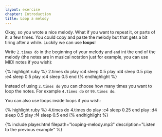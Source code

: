 ```yaml
---
layout: exercise
chapter: Introduction
title: Loop a melody
---
```


Okay, so you wrote a nice melody. What if you want to repeat it, or parts of it, a few times. You could copy and paste the melody but that gets a bit tiring after a while. Luckily we can use **loops**!

Write `2.times do` in the beginning of your melody and `end` int the end of the melody (the notes are in musical notation just for example, you can use MIDI notes if you wish):

{% highlight ruby %}
2.times do
  play :c4
  sleep 0.5
  play :d4
  sleep 0.5
  play :e4
  sleep 0.5
  play :c4
  sleep 0.5
end
{% endhighlight %}

Instead of using `2.times do` you can choose how many times you want to loop the notes. For example `4.times do` or `99.times do`.

You can also use loops inside loops if you wish:

{% highlight ruby %}
4.times do
  4.times do
    play :c4
    sleep 0.25
  end
  play :d4
  sleep 0.5
  play :f4
  sleep 0.5
end
{% endhighlight %}

{% include player.html filepath="looping-melody.mp3" description="Listen to the previous example" %}